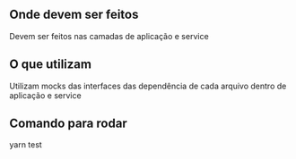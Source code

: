 ## Onde devem ser feitos

Devem ser feitos nas camadas de aplicação e service

## O que utilizam 

Utilizam mocks das interfaces das dependência de cada arquivo dentro de aplicação e service

## Comando para rodar
yarn test
